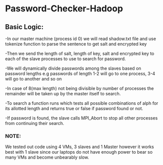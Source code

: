 # Password-Checker-Hadoop

## Basic Logic:

-In our master machine (process id 0) we will read shadow.txt file and use tokenize function to parse the sentence to get salt and encrypted key

-Then we send the length of salt, length of key, salt and encrypted key to each of the slave processes to use to search for password.

-We will dynamically divide passwords among the slaves based on password lengths e.g passwords of length 1-2 will go to one process, 3-4 will go to another and so on

-In case of 8(max length) not being divisible by number of processes the remainder will be taken up by the master itself to search.

-To search a function runs which tests all possible combinations of alph for its allotted length and returns true or false if password found or not.

-If password is found, the slave calls MPI_Abort to stop all other processes from continuing their search.

### NOTE:

We tested out code using 4 VMs, 3 slaves and 1 Master however it works best with 1 slave since our laptops do not have enough power to bear so many VMs and become unbearably slow.
